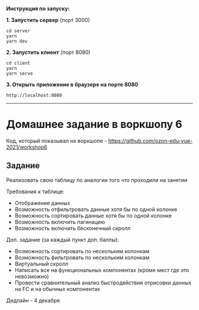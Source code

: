 **Инструкция по запуску:**

**1. Запустить сервер** (порт 3000)
```
cd server
yarn
yarn dev
```
**2. Запустить клиент** (порт 8080)
```
cd client
yarn
yarn serve
```
**3. Открыть приложение в браузере на порте 8080**
```
http://localhost:8080
```

---

# Домашнее задание в воркшопу 6
Код, который показывал на воркшопе - https://github.com/ozon-edu-vue-2021/workshop6

## Задание
Реализовать свою таблицу по аналогии того что проходили на занятии

Требования к таблице: 
- Отображение данных
- Возможность отфильтровать данные хотя бы по одной колонке
- Возможность сортировать данные хотя бы по одной колонке
- Возможность включить пагинацию
- Возможность включить бесконечный скролл

Доп. задание (за каждый пункт доп. баллы):
- Возможность сортировать по нескольким колонкам
- Возможность фильтровать по нескольким колонкам
- Виртуальный скролл
- Написать все на функциональных компонентах (кроме мест где это невозможно)
- Провести сравнительный анализ быстродействия отрисовки данных на FC и на обычных компонентах

Дедлайн - 4 декабря
